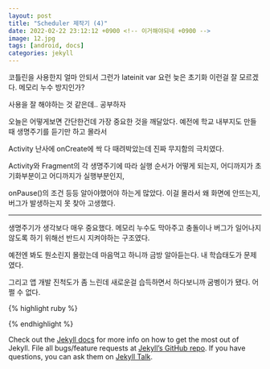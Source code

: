 ```yaml
---
layout: post
title: "Scheduler 제작기 (4)"
date: 2022-02-22 23:12:12 +0900 <!-- 이거해야되네 +0900 -->
image: 12.jpg
tags: [android, docs]
categories: jekyll
---
```


코틀린을 사용한지 얼마 안되서 그런가 lateinit var 요런 늦은 초기화 이런걸 잘 모르겠다. 메모리 누수 방지인가?

사용을 잘 해야하는 것 같은데.. 공부하자

오늘은 어떻게보면 간단한건데 가장 중요한 것을 깨달았다. 예전에 학교 내부지도 만들 때 생명주기를 듣기만 하고 몰라서

Activity 난사에 onCreate에 싹 다 때려박았는데 진짜 무지함의 극치였다.

Activity와 Fragment의 각 생명주기에 따라 실행 순서가 어떻게 되는지, 어디까지가 초기화부분이고 어디까지가 실행부분인지,

onPause()의 조건 등등 알아야했어야 하는게 많았다. 이걸 몰라서 왜 화면에 안뜨는지, 버그가 발생하는지 못 찾아 고생했다.

---

생명주기가 생각보다 매우 중요했다. 메모리 누수도 막아주고 충돌이나 버그가 일어나지 않도록 하기 위해선 반드시 지켜야하는 구조였다.

예전엔 봐도 뭔소린지 몰랐는데 마음먹고 하니까 금방 알아듣는다. 내 학습태도가 문제였다.

그리고 앱 개발 진척도가 좀 느린데 새로운걸 습득하면서 하다보니까 굼벵이가 됐다. 어쩔 수 없다.

{% highlight ruby %}

{% endhighlight %}

Check out the [Jekyll docs][jekyll-docs] for more info on how to get the most out of Jekyll. File all bugs/feature requests at [Jekyll’s GitHub repo][jekyll-gh]. If you have questions, you can ask them on [Jekyll Talk][jekyll-talk].

[jekyll-docs]: https://jekyllrb.com/docs/home
[jekyll-gh]:   https://github.com/jekyll/jekyll
[jekyll-talk]: https://talk.jekyllrb.com/
